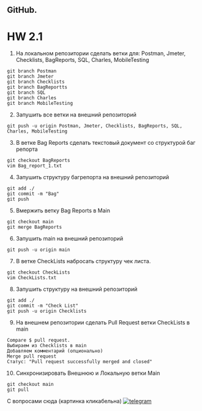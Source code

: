 ## GitHub.
# HW 2.1

1. На локальном репозитории сделать ветки для:
Postman, Jmeter, Checklists, BagReports, SQL, Charles, MobileTesting

```
git branch Postman
git branch Jmeter
git branch Checklists
git branch BagReportts
git branch SQL
git branch Charles
git branch MobileTesting
```
2. Запушить все ветки на внешний репозиторий
```
git push -u origin Postman, Jmeter, Checklists, BagReports, SQL, Charles, MobileTesting
```
3. В ветке Bag Reports сделать текстовый документ со структурой баг репорта
```
git checkout BagReports
vim Bag_report_1.txt
```
4. Запушить структуру багрепорта на внешний репозиторий
```
git add ./
git commit -m "Bag"
git push
```
5. Вмержить ветку Bag Reports в Main
```
git checkout main
git merge BagReports
```
6.  Запушить main на внешний репозиторий
```
git push -u origin main
```
7. В ветке CheckLists набросать структуру чек листа.
```
git checkout CheckLists
vim CheckLists.txt
```
8. Запушить структуру на внешний репозиторий
```
git add ./
git commit -m "Check List"
git push -u origin Checklists
```
9. На внешнем репозитории сделать Pull Request ветки CheckLists в main
```
Compare $ pull request. 
Выбираем из Checklists в main
Добавляем комментарий (опционально)
Merge pull request
Статус: "Pull request successfully merged and closed"
```
10. Синхронизировать Внешнюю и Локальную ветки Main
```
git checkout main
git pull
```
С вопросами сюда (картинка кликабельна)
[![telegram](https://i.ibb.co/6tvL4vz/helloo.png)](https://t.me/vladimirov_ES)

